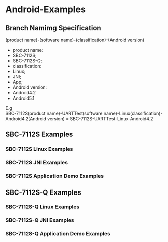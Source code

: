 # Android-Examples## Branch Namimg Specification(product name)-(software name)-(classification)-(Android version)* product name: * SBC-7112S; * SBC-7112S-Q;* classification:   * Linux;    * JNI;   * App;  * Android version: * Android4.2 * Android5.1E.g  SBC-7112S(product name)-UARTTest(software name)-Linux(classification)-Android4.2(Android version) = SBC-7112S-UARTTest-Linux-Android4.2## SBC-7112S Examples### SBC-7112S Linux Examples### SBC-7112S JNI Examples### SBC-7112S Application Demo Examples## SBC-7112S-Q Examples### SBC-7112S-Q Linux Examples### SBC-7112S-Q JNI Examples### SBC-7112S-Q Application Demo Examples